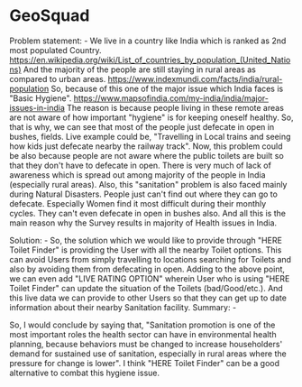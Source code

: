 # GeoSquad

Problem statement: - We live in a country like India which is ranked as 2nd most populated Country.
https://en.wikipedia.org/wiki/List_of_countries_by_population_(United_Nations)
And the majority of the people are still staying in rural areas as compared to urban areas.
https://www.indexmundi.com/facts/india/rural-population
So, because of this one of the major issue which India faces is "Basic Hygiene".
https://www.mapsofindia.com/my-india/india/major-issues-in-india
The reason is because people living in these remote areas are not aware of how important "hygiene" is for keeping oneself healthy. So, that is why, we can see that most of the people just defecate in open in bushes, fields. Live example could be, "Travelling in Local trains and seeing how kids just defecate nearby the railway track". Now, this problem could be also because people are not aware where the public toilets are built so that they don't have to defecate in open. There is very much of lack of awareness which is spread out among majority of the people in India (especially rural areas). Also, this "sanitation" problem is also faced mainly during Natural Disasters. People just can't find out where they can go to defecate. Especially Women find it most difficult during their monthly cycles. They can't even defecate in open in bushes also. And all this is the main reason why the Survey results in majority of Health issues in India.

Solution: -
So, the solution which we would like to provide through "HERE Toilet Finder" is providing the User with all the nearby Toilet options. This can avoid Users from simply travelling to locations searching for Toilets and also by avoiding them from defecating in open.
Adding to the above point, we can even add "LIVE RATING OPTION" wherein User who is using "HERE Toilet Finder" can update the situation of the Toilets (bad/Good/etc.). And this live data we can provide to other Users so that they can get up to date information about their nearby Sanitation facility.
Summary: -

So, I would conclude by saying that, "Sanitation promotion is one of the most important roles the health sector can have in environmental health planning, because behaviors must be changed to increase householders' demand for sustained use of sanitation, especially in rural areas where the pressure for change is lower".
I think "HERE Toilet Finder" can be a good alternative to combat this hygiene issue.
